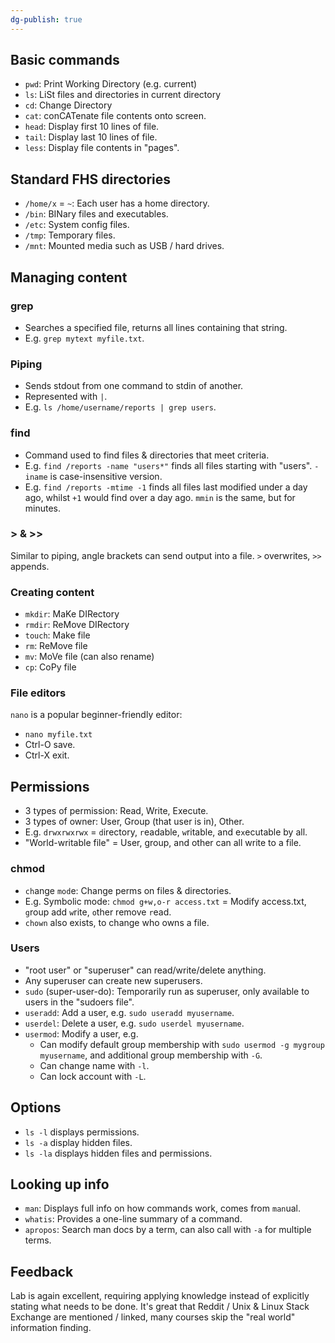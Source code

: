 ```yaml
---
dg-publish: true
---
```

## Basic commands

- `pwd`: Print Working Directory (e.g. current)
- `ls`: LiSt files and directories in current directory
- `cd`: Change Directory
- `cat`: conCATenate file contents onto screen.
- `head`: Display first 10 lines of file.
- `tail`: Display last 10 lines of file.
- `less`: Display file contents in "pages".

## Standard FHS directories

- `/home/x` = `~`: Each user has a home directory.
- `/bin`: BINary files and executables.
- `/etc`: System config files.
- `/tmp`: Temporary files.
- `/mnt`: Mounted media such as USB / hard drives.

## Managing content

### grep

- Searches a specified file, returns all lines containing that string.
- E.g. `grep mytext myfile.txt`.

### Piping

- Sends stdout from one command to stdin of another.
- Represented with `|`.
- E.g. `ls /home/username/reports | grep users`.

### find

- Command used to find files & directories that meet criteria.
- E.g. `find /reports -name "users*"` finds all files starting with "users". `-iname` is case-insensitive version.
- E.g. `find /reports -mtime -1` finds all files last modified under a day ago, whilst `+1` would find over a day ago. `mmin` is the same, but for minutes.

### > & >>

Similar to piping, angle brackets can send output into a file. `>` overwrites, `>>` appends.

### Creating content

- `mkdir`: MaKe DIRectory
- `rmdir`: ReMove DIRectory
- `touch`: Make file
- `rm`: ReMove file
- `mv`: MoVe file (can also rename)
- `cp`: CoPy file

### File editors

`nano` is a popular beginner-friendly editor:

- `nano myfile.txt`
- Ctrl-O save.
- Ctrl-X exit.

## Permissions

- 3 types of permission: Read, Write, Execute.
- 3 types of owner: User, Group (that user is in), Other.
- E.g. `drwxrwxrwx` = `d`irectory, `r`eadable, `w`ritable, and e`x`ecutable by all.
- "World-writable file" = User, group, and other can all write to a file.

### chmod

- `ch`ange `mod`e: Change perms on files & directories.
- E.g. Symbolic mode: `chmod g+w,o-r access.txt` = Modify access.txt, `g`roup add `w`rite, `o`ther remove `r`ead.
- `chown` also exists, to change who owns a file.

### Users

- "root user" or "superuser" can read/write/delete anything.
- Any superuser can create new superusers.
- `sudo` (super-user-do): Temporarily run as superuser, only available to users in the "sudoers file".
- `useradd`: Add a user, e.g. `sudo useradd myusername`.
- `userdel`: Delete a user, e.g. `sudo userdel myusername`.
- `usermod`: Modify a user, e.g.
  - Can modify default group membership with `sudo usermod -g mygroup myusername`, and additional group membership with `-G`.
  - Can change name with `-l`.
  - Can lock account with `-L`.

## Options

- `ls -l` displays permissions.
- `ls -a` display hidden files.
- `ls -la` displays hidden files and permissions.

## Looking up info

- `man`: Displays full info on how commands work, comes from `man`ual.
- `whatis`: Provides a one-line summary of a command.
- `apropos`: Search man docs by a term, can also call with `-a` for multiple terms.

## Feedback

Lab is again excellent, requiring applying knowledge instead of explicitly stating what needs to be done. It's great that Reddit / Unix & Linux Stack Exchange are mentioned / linked, many courses skip the "real world" information finding.
